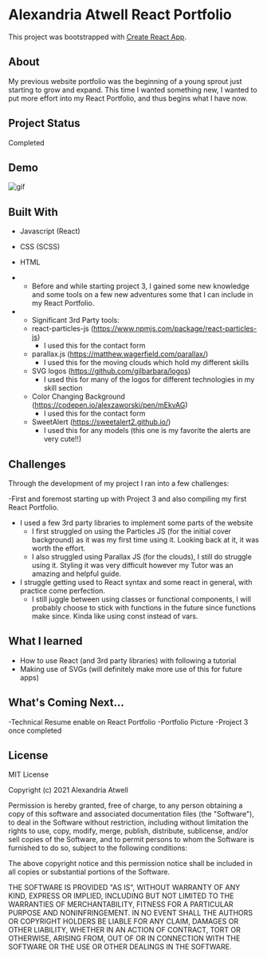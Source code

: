 # Alexandria Atwell React Portfolio

This project was bootstrapped with [Create React App](https://github.com/facebook/create-react-app).

## About

My previous website portfolio was the beginning of a young sprout just starting to grow and expand. This time I wanted something new, I wanted to put more effort into my React Portfolio, and thus begins what I have now.

## Project Status

Completed

## Demo

![gif](src/images/ReactPortfolio.gif)

## Built With

- Javascript (React)
- CSS (SCSS)
- HTML

- - Before and while starting project 3, I gained some new knowledge and some tools on a few new adventures some that I can include in my React Portfolio.

- - Significant 3rd Party tools:
  - react-particles-js (https://www.npmjs.com/package/react-particles-js)
    - I used this for the contact form
  - parallax.js (https://matthew.wagerfield.com/parallax/)
    - I used this for the moving clouds which hold my different skills
  - SVG logos (https://github.com/gilbarbara/logos)
    - I used this for many of the logos for different technologies in my skill section
  - Color Changing Background (https://codepen.io/alexzaworski/pen/mEkvAG)
    - I used this for the contact form
  - SweetAlert (https://sweetalert2.github.io/)
    - I used this for any models (this one is my favorite the alerts are very cute!!)

## Challenges

Through the development of my project I ran into a few challenges:

  -First and foremost starting up with Project 3 and also compiling my first React Portfolio.
- I used a few 3rd party libraries to implement some parts of the website
  - I first struggled on using the Particles JS (for the initial cover background) as it was my first time using it. Looking back at it, it was worth the effort.
  - I also struggled using Parallax JS (for the clouds), I still do struggle using it. Styling it was very difficult however my Tutor was an amazing and helpful guide.
- I struggle getting used to React syntax and some react in general, with practice come perfection.
  - I still juggle between using classes or functional components, I will probably choose to stick with functions in the future since functions make since. Kinda like using const instead of vars.

## What I learned

- How to use React (and 3rd party libraries) with following a tutorial
- Making use of SVGs (will definitely make more use of this for future apps)

## What's Coming Next...

-Technical Resume enable on React Portfolio
  -Portfolio Picture
-Project 3 once completed

## License

MIT License

Copyright (c) 2021 Alexandria Atwell

Permission is hereby granted, free of charge, to any person obtaining a copy
of this software and associated documentation files (the "Software"), to deal
in the Software without restriction, including without limitation the rights
to use, copy, modify, merge, publish, distribute, sublicense, and/or sell
copies of the Software, and to permit persons to whom the Software is
furnished to do so, subject to the following conditions:

The above copyright notice and this permission notice shall be included in all
copies or substantial portions of the Software.

THE SOFTWARE IS PROVIDED "AS IS", WITHOUT WARRANTY OF ANY KIND, EXPRESS OR
IMPLIED, INCLUDING BUT NOT LIMITED TO THE WARRANTIES OF MERCHANTABILITY,
FITNESS FOR A PARTICULAR PURPOSE AND NONINFRINGEMENT. IN NO EVENT SHALL THE
AUTHORS OR COPYRIGHT HOLDERS BE LIABLE FOR ANY CLAIM, DAMAGES OR OTHER
LIABILITY, WHETHER IN AN ACTION OF CONTRACT, TORT OR OTHERWISE, ARISING FROM,
OUT OF OR IN CONNECTION WITH THE SOFTWARE OR THE USE OR OTHER DEALINGS IN THE
SOFTWARE.
